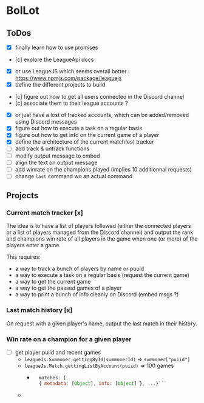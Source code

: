 # BolLot

## ToDos

- [x] finally learn how to use promises
- [c] explore the LeagueApi docs
- [x] or use LeagueJS which seems overall better : https://www.npmjs.com/package/leaguejs
- [x] define the different projects to build
- [c] figure out how to get all users connected in the Discord channel
- [c] associate them to their league accounts ?
- [x] or just have a lost of tracked accounts, which can be added/removed
    using Discord messages
- [x] figure out how to execute a task on a regular basis
- [x] figure out how to get info on the current game of a player
- [x] define the architecture of the current match(es) tracker
- [ ] add track & untrack functions
- [ ] modify output message to embed
- [ ] align the text on output message
- [ ] add winrate on the champions played (implies 10 additionnal requests)
- [ ] change `last` command wo an actual command

## Projects

### Current match tracker [x]

The idea is to have a list of players followed (either the connected players or
a list of players managed from the Discord channel) and output the rank and
champions win rate of all players in the game when one (or more) of the players
enter a game.

This requires:

- a way to track a bunch of players by name or puuid
- a way to execute a task on a regular basis (request the current game)
- a way to get the current game
- a way to get the passed games of a player
- a way to print a bunch of info cleanly on Discord (embed msgs ?)

### Last match history [x]

On request with a given player's name, output the last match in their history.

### Win rate on a champion for a given player

- [ ] get player puiid and recent games
  - `leagueJs.Summoner.gettingById(summonerId)` => `summoner["puiid"]`
  - `leagueJs.Match.gettingListByAccount(puiid)` => 100 games
    - ```javascript
        matches: [
        { metadata: [Object], info: [Object] }, ...}```
  - 